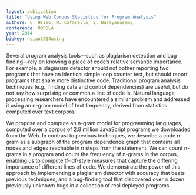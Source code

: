 ```yaml
---
layout: publication
title: "Using Web Corpus Statistics for Program Analysis"
authors: C. Hsiao, M. Cafarella, S. Narayanasamy
conference: OOPSLA
year: 2014
bibkey: hsiao2014using
---
```

Several program analysis tools—such as plagiarism detection and bug finding—rely on knowing a piece of code’s
relative semantic importance. For example, a plagiarism detector should not bother reporting two programs that have
an identical simple loop counter test, but should report programs that share more distinctive code. Traditional program
analysis techniques (e.g., finding data and control dependencies) are useful, but do not say how surprising or common
a line of code is. Natural language processing researchers
have encountered a similar problem and addressed it using
an n-gram model of text frequency, derived from statistics
computed over text corpora.

We propose and compute an n-gram model for programming languages, computed over a corpus of 2.8 million
JavaScript programs we downloaded from the Web. In contrast to previous techniques, we describe a code n-gram as
a subgraph of the program dependence graph that contains
all nodes and edges reachable in n steps from the statement.
We can count n-grams in a program and count the frequency
of n-grams in the corpus, enabling us to compute tf-idf-style
measures that capture the differing importance of different
lines of code. We demonstrate the power of this approach by
implementing a plagiarism detector with accuracy that beats
previous techniques, and a bug-finding tool that discovered
over a dozen previously unknown bugs in a collection of real
deployed programs.
